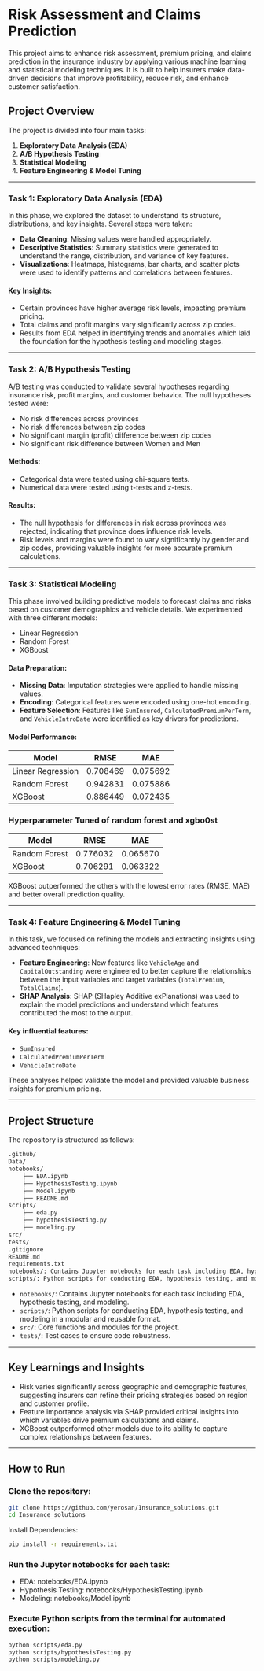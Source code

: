 # Risk Assessment and Claims Prediction

This project aims to enhance risk assessment, premium pricing, and claims prediction in the insurance industry by applying various machine learning and statistical modeling techniques. It is built to help insurers make data-driven decisions that improve profitability, reduce risk, and enhance customer satisfaction.

## Project Overview

The project is divided into four main tasks:

1. **Exploratory Data Analysis (EDA)**
2. **A/B Hypothesis Testing**
3. **Statistical Modeling**
4. **Feature Engineering & Model Tuning**

---

### Task 1: Exploratory Data Analysis (EDA)

In this phase, we explored the dataset to understand its structure, distributions, and key insights. Several steps were taken:

- **Data Cleaning**: Missing values were handled appropriately.
- **Descriptive Statistics**: Summary statistics were generated to understand the range, distribution, and variance of key features.
- **Visualizations**: Heatmaps, histograms, bar charts, and scatter plots were used to identify patterns and correlations between features.

#### Key Insights:

- Certain provinces have higher average risk levels, impacting premium pricing.
- Total claims and profit margins vary significantly across zip codes.
- Results from EDA helped in identifying trends and anomalies which laid the foundation for the hypothesis testing and modeling stages.

---

### Task 2: A/B Hypothesis Testing

A/B testing was conducted to validate several hypotheses regarding insurance risk, profit margins, and customer behavior. The null hypotheses tested were:

- No risk differences across provinces
- No risk differences between zip codes
- No significant margin (profit) difference between zip codes
- No significant risk difference between Women and Men

#### Methods:

- Categorical data were tested using chi-square tests.
- Numerical data were tested using t-tests and z-tests.

#### Results:

- The null hypothesis for differences in risk across provinces was rejected, indicating that province does influence risk levels.
- Risk levels and margins were found to vary significantly by gender and zip codes, providing valuable insights for more accurate premium calculations.

---

### Task 3: Statistical Modeling

This phase involved building predictive models to forecast claims and risks based on customer demographics and vehicle details. We experimented with three different models:

- Linear Regression
- Random Forest
- XGBoost

#### Data Preparation:

- **Missing Data**: Imputation strategies were applied to handle missing values.
- **Encoding**: Categorical features were encoded using one-hot encoding.
- **Feature Selection**: Features like `SumInsured`, `CalculatedPremiumPerTerm`, and `VehicleIntroDate` were identified as key drivers for predictions.

#### Model Performance:

| Model            | RMSE      | MAE      |
|------------------|-----------|----------|
| Linear Regression| 0.708469  | 0.075692 |
| Random Forest    | 0.942831  | 0.075886 |
| XGBoost          | 0.886449  | 0.072435 |

### Hyperparameter Tuned of random forest and xgbo0st
| Model            | RMSE      | MAE      |
|------------------|-----------|----------|
| Random Forest    | 0.776032  | 0.065670 |
| XGBoost          | 0.706291  | 0.063322 |

XGBoost outperformed the others with the lowest error rates (RMSE, MAE) and better overall prediction quality.

---

### Task 4: Feature Engineering & Model Tuning

In this task, we focused on refining the models and extracting insights using advanced techniques:

- **Feature Engineering**: New features like `VehicleAge` and `CapitalOutstanding` were engineered to better capture the relationships between the input variables and target variables (`TotalPremium`, `TotalClaims`).
- **SHAP Analysis**: SHAP (SHapley Additive exPlanations) was used to explain the model predictions and understand which features contributed the most to the output.

#### Key influential features:

- `SumInsured`
- `CalculatedPremiumPerTerm`
- `VehicleIntroDate`

These analyses helped validate the model and provided valuable business insights for premium pricing.

---

## Project Structure

The repository is structured as follows:

```bash
.github/
Data/
notebooks/
    ├── EDA.ipynb
    ├── HypothesisTesting.ipynb
    ├── Model.ipynb
    ├── README.md
scripts/
    ├── eda.py
    ├── hypothesisTesting.py
    ├── modeling.py
src/
tests/
.gitignore
README.md
requirements.txt
notebooks/: Contains Jupyter notebooks for each task including EDA, hypothesis testing, and modeling.
scripts/: Python scripts for conducting EDA, hypothesis testing, and modeling in a modular and reusable format.
```

- `notebooks/`: Contains Jupyter notebooks for each task including EDA, hypothesis testing, and modeling.
- `scripts/`: Python scripts for conducting EDA, hypothesis testing, and modeling in a modular and reusable format.
- `src/`: Core functions and modules for the project.
- `tests/`: Test cases to ensure code robustness.

---

## Key Learnings and Insights

- Risk varies significantly across geographic and demographic features, suggesting insurers can refine their pricing strategies based on region and customer profile.
- Feature importance analysis via SHAP provided critical insights into which variables drive premium calculations and claims.
- XGBoost outperformed other models due to its ability to capture complex relationships between features.

---

## How to Run

### Clone the repository:

```bash
git clone https://github.com/yerosan/Insurance_solutions.git
cd Insurance_solutions


```
Install Dependencies:

```bash
pip install -r requirements.txt
```
### Run the Jupyter notebooks for each task:
  - EDA: notebooks/EDA.ipynb
  - Hypothesis Testing: notebooks/HypothesisTesting.ipynb
  - Modeling: notebooks/Model.ipynb

### Execute Python scripts from the terminal for automated execution:

```bash
python scripts/eda.py
python scripts/hypothesisTesting.py
python scripts/modeling.py
```